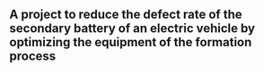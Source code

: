 ## A project to reduce the defect rate of the secondary battery of an electric vehicle by optimizing the equipment of the formation process
